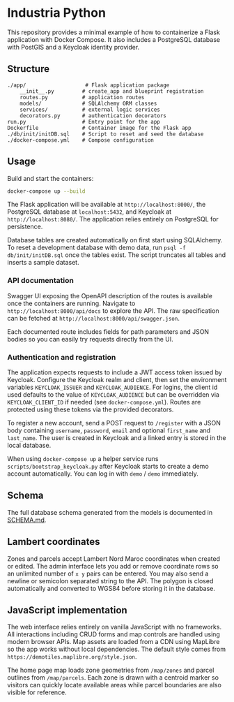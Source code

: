 # Industria Python

This repository provides a minimal example of how to containerize a Flask application with Docker Compose. It also includes a PostgreSQL database with PostGIS and a Keycloak identity provider.

## Structure

```
./app/                   # Flask application package
    __init__.py         # create_app and blueprint registration
    routes.py           # application routes
    models/             # SQLAlchemy ORM classes
    services/           # external logic services
    decorators.py       # authentication decorators
run.py                  # Entry point for the app
Dockerfile              # Container image for the Flask app
./db/init/initDB.sql    # Script to reset and seed the database
./docker-compose.yml    # Compose configuration
```

## Usage

Build and start the containers:

```bash
docker-compose up --build
```
The Flask application will be available at `http://localhost:8000/`, the PostgreSQL database at `localhost:5432`, and Keycloak at `http://localhost:8080/`.
The application relies entirely on PostgreSQL for persistence.

Database tables are created automatically on first start using SQLAlchemy.
To reset a development database with demo data, run `psql -f db/init/initDB.sql`
once the tables exist. The script truncates all tables and inserts a sample
dataset.

### API documentation

Swagger UI exposing the OpenAPI description of the routes is available once the
containers are running. Navigate to `http://localhost:8000/api/docs` to explore
the API. The raw specification can be fetched at
`http://localhost:8000/api/swagger.json`.

Each documented route includes fields for path parameters and JSON bodies so you
can easily try requests directly from the UI.

### Authentication and registration

The application expects requests to include a JWT access token issued by
Keycloak. Configure the Keycloak realm and client, then set the environment
variables `KEYCLOAK_ISSUER` and `KEYCLOAK_AUDIENCE`.
For logins, the client id used defaults to the value of
`KEYCLOAK_AUDIENCE` but can be overridden via `KEYCLOAK_CLIENT_ID`
if needed (see `docker-compose.yml`).
Routes are protected using these tokens via the provided decorators.

To register a new account, send a POST request to `/register` with a JSON body
containing `username`, `password`, `email` and optional `first_name` and
`last_name`. The user is created in Keycloak and a linked entry is stored in the
local database.

When using `docker-compose up` a helper service runs `scripts/bootstrap_keycloak.py`
after Keycloak starts to create a demo account automatically. You can log in
with `demo` / `demo` immediately.

## Schema

The full database schema generated from the models is documented in [SCHEMA.md](SCHEMA.md).

## Lambert coordinates

Zones and parcels accept Lambert Nord Maroc coordinates when created or edited.
The admin interface lets you add or remove coordinate rows so an unlimited
number of `x y` pairs can be entered. You may also send a newline or semicolon
separated string to the API.  The polygon is closed automatically and converted
to WGS84 before storing it in the database.

## JavaScript implementation

The web interface relies entirely on vanilla JavaScript with no frameworks. All interactions including CRUD forms and map controls are handled using modern browser APIs. Map assets are loaded from a CDN using MapLibre so the app works without local dependencies. The default style comes from `https://demotiles.maplibre.org/style.json`.

The home page map loads zone geometries from `/map/zones` and parcel outlines
from `/map/parcels`. Each zone is drawn with a centroid marker so visitors can
quickly locate available areas while parcel boundaries are also visible for
reference.
